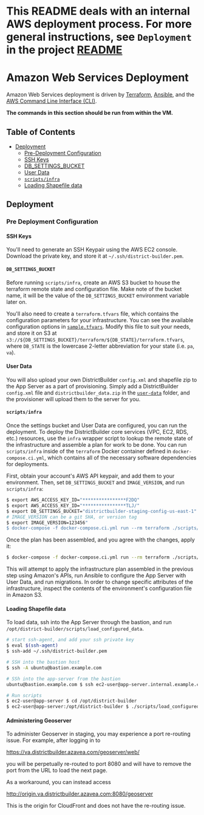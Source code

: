 # This README deals with an internal AWS deployment process. For more general instructions, see `Deployment` in the project [README](../README.markdown)

# Amazon Web Services Deployment

Amazon Web Services deployment is driven by [Terraform](https://terraform.io/), [Ansible](https://www.ansible.com/), and the [AWS Command Line Interface (CLI)](http://aws.amazon.com/cli/).

**The commands in this section should be run from within the VM.**

## Table of Contents

* [Deployment](#deployment)
    * [Pre-Deployment Configuration](#pre-deployment-configuration)
    * [SSH Keys](#ssh-keys)
    * [DB_SETTINGS_BUCKET](#db_settings_bucket)
    * [User Data](#user-data)
    * [`scripts/infra`](#scriptsinfra)
    * [Loading Shapefile data](#loading-shapefile-data)

## Deployment

### Pre Deployment Configuration

#### SSH Keys

You'll need to generate an SSH Keypair using the AWS EC2 console. Download the private key, and store it at `~/.ssh/district-builder.pem`.

#### `DB_SETTINGS_BUCKET`

Before running `scripts/infra`, create an AWS S3 bucket to house the terraform remote state and configuration file. Make note of the bucket name, it will be the value of the `DB_SETTINGS_BUCKET` environment variable later on.

You'll also need to create a `terraform.tfvars` file, which contains the configuration parameters for your infrastructure. You can see the available configuration options in [`sample.tfvars`](./terraform/sample.tfvars.example). Modify this file to suit your needs, and store it on S3 at `s3://${DB_SETTINGS_BUCKET}/terraform/${DB_STATE}/terraform.tfvars`, where `DB_STATE` is the lowercase 2-letter abbreviation for your state (i.e. `pa`, `va`).

#### User Data

You will also upload your own DistrictBuilder `config.xml` and shapefile zip to the App Server as a part of provisioning. Simply add a DistrictBuilder `config.xml` file and `districtbuilder_data.zip` in the [`user-data`](./user-data/) folder, and the provisioner will upload them to the server for you. 

#### `scripts/infra`
Once the settings bucket and User Data are configured, you can run the deployment. To deploy the DistrictBuilder core services (VPC, EC2, RDS, etc.) resources, use the `infra` wrapper script to lookup the remote state of the infrastructure and assemble a plan for work to be done. You can run `scripts/infra` inside of the `terraform` Docker container defined in `docker-compose.ci.yml`, which contains all of the necessary software dependencies for deployments.

First, obtain your account's AWS API keypair, and add them to your environment. Then, set `DB_SETTINGS_BUCKET` and `IMAGE_VERSION`, and run `scripts/infra`:


```bash
$ export AWS_ACCESS_KEY_ID="****************F2DQ"
$ export AWS_ACCESS_KEY_ID="****************TLJ/"
$ export DB_SETTINGS_BUCKET="districtbuilder-staging-config-us-east-1"
# IMAGE_VERSION can be a git SHA, or version tag
$ export IMAGE_VERSION=123456"
$ docker-compose -f docker-compose.ci.yml run --rm terraform ./scripts/infra plan
```

Once the plan has been assembled, and you agree with the changes, apply it:

```bash
$ docker-compose -f docker-compose.ci.yml run --rm terraform ./scripts/infra apply
```

This will attempt to apply the infrastructure plan assembled in the previous step using Amazon's APIs, run Ansible to configure the App Server with User Data, and run migrations. In order to change specific attributes of the infrastructure, inspect the contents of the environment's configuration file in Amazon S3.

#### Loading Shapefile data
To load data, ssh into the App Server through the bastion, and run `/opt/district-builder/scripts/load_configured_data`.

```bash
# start ssh-agent, and add your ssh private key
$ eval $(ssh-agent)
$ ssh-add ~/.ssh/district-builder.pem

# SSH into the bastion host
$ ssh -A ubuntu@bastion.example.com

# SSh into the app-server from the bastion
ubuntu@bastion.example.com $ ssh ec2-user@app-server.internal.example.com

# Run scripts
$ ec2-user@app-server $ cd /opt/district-builder
$ ec2-user@app-server:/opt/district-builder $ ./scripts/load_configured_data
```

#### Administering Geoserver
To administer Geoserver in staging, you may experience a port re-routing issue. For example, after logging in to

https://va.districtbuilder.azavea.com/geoserver/web/

you will be perpetually re-routed to port 8080 and will have to remove the port from the URL to load the next page.

As a workaround, you can instead access

http://origin.va.districtbuilder.azavea.com:8080/geoserver

This is the origin for CloudFront and does not have the re-routing issue.
